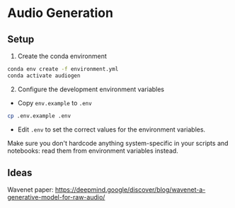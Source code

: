 # Audio Generation

## Setup

1. Create the conda environment

```bash
conda env create -f environment.yml
conda activate audiogen
```

2. Configure the development environment variables

- Copy `env.example` to `.env`

```bash
cp .env.example .env
```


- Edit `.env` to set the correct values for the environment variables.

Make sure you don't hardcode anything system-specific in your scripts and notebooks: read them from environment variables instead.


## Ideas

Wavenet paper: https://deepmind.google/discover/blog/wavenet-a-generative-model-for-raw-audio/
